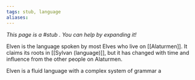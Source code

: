 ```yaml
---
tags: stub, language
aliases:
---
```


*This page is a #stub . You can help by expanding it!*

Elven is the language spoken by most Elves who live on [[Alaturmen]]. It claims its roots in [[Sylvan (language)]], but it has changed with time and influence from the other people on Alaturmen.

Elven is a fluid language with a complex system of grammar a